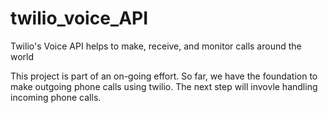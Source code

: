 # twilio_voice_API
Twilio's Voice API helps to make, receive, and monitor calls around the world

This project is part of an on-going effort. So far, we have the foundation to make outgoing phone calls using twilio. The next step will invovle handling incoming phone calls.
